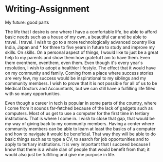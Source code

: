 # Writing-Assignment

My future: good parts

The life that I desire is one where I have a comfortable life, be able to afford basic needs such as a house of my own, a beautiful car and be able to travel. I
travel. I wish to go to a more technologically advanced country like India, Japan and * for three to five years in future to study and improve my skills. On
skills. On a personal aspect of things, I would like to just be a great help to my parents and show them how grateful I am to have them. Even them eventhem,
eventhem, even them. Even though it's every year's resolution, I wish to adopt a healthier lifestyle. The effect that it would have on my community and family. Coming from a place where success stories are very few, my success would be inspirational to my siblings and my community members.
I wish to prove that it is not possible for all of us to be Medical Doctors and Accountants, but we can still have a fulfilling life filled with so many opportunities.


Even though a career in tech is popular in some parts of the country, where I come from it sounds far-fetched because of the lack of gadgets such as computers. Most of us get to use a computer for the first time in tertiary institutions.
That is where I come in. I wish to close that gap, that would be my way of giving back to my community members. Having a center where community members can be able to learn at least the basics of a computer and how to navigate it would be beneficial. That way they will be able to do basic things such as to type a CV, to search for job opportunities and to apply to tertiary institutions.
It is very important that I succeed because I know that there is a whole clan of people that would benefit from that; it would also just be fulfilling and give me purpose in life.








